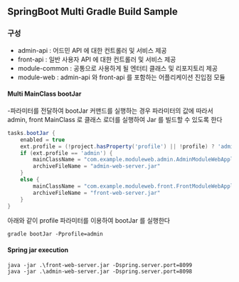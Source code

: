 ## SpringBoot Multi Gradle Build Sample
### 구성
- admin-api
  : 어드민 API 에 대한 컨트롤러 및 서비스 제공
- front-api
  : 일반 사용자 API 에 대한 컨트롤러 및 서비스 제공
- module-common
  : 공통으로 사용하게 될 엔터티 클래스 및 리포지토리 제공
- module-web
  : admin-api 와 front-api 를 포함하는 어플리케이션 진입점 모듈
  
#### Multi MainClass bootJar
-파라미터를 전달하여 bootJar 커맨드를 실행하는 경우 파라미터의 값에 따라서 admin, front MainClass 로
클래스 로더를 실행하여 Jar 를 빌드할 수 있도록 한다

```groovy
tasks.bootJar {
    enabled = true
    ext.profile = (!project.hasProperty('profile') || !profile) ? 'admin' : profile
    if (ext.profile == 'admin') {
        mainClassName = "com.example.moduleweb.admin.AdminModuleWebApplication"
        archiveFileName = "admin-web-server.jar"
    }
    else {
        mainClassName = "com.example.moduleweb.front.FrontModuleWebApplication"
        archiveFileName = "front-web-server.jar"
    }
}
```
아래와 같이 profile 파라미터를 이용하여 bootJar 를 실행한다
```shell
gradle bootJar -Pprofile=admin
```

#### Spring jar execution
```shell
java -jar .\front-web-server.jar -Dspring.server.port=8099
java -jar .\admin-web-server.jar -Dspring.server.port=8098
```

